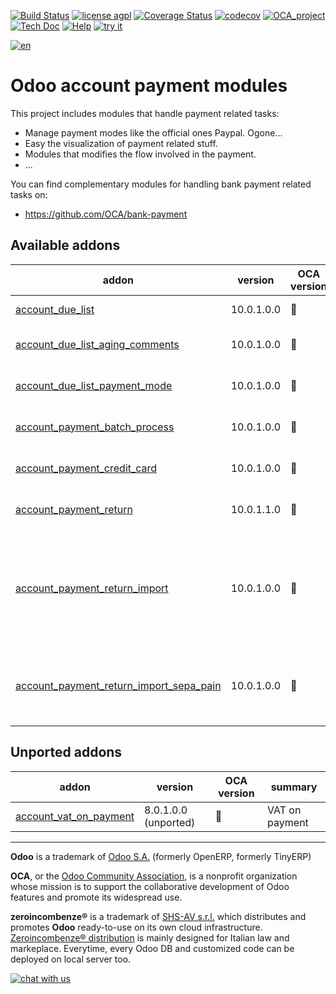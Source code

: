 [![Build Status](https://travis-ci.org/zeroincombenze/account-payment.svg?branch=10.0)](https://travis-ci.org/zeroincombenze/account-payment)
[![license agpl](https://img.shields.io/badge/licence-AGPL--3-blue.svg)](http://www.gnu.org/licenses/agpl-3.0.html)
[![Coverage Status](https://coveralls.io/repos/github/zeroincombenze/account-payment/badge.svg?branch=10.0)](https://coveralls.io/github/zeroincombenze/account-payment?branch=10.0)
[![codecov](https://codecov.io/gh/zeroincombenze/account-payment/branch/10.0/graph/badge.svg)](https://codecov.io/gh/zeroincombenze/account-payment/branch/10.0)
[![OCA_project](http://www.zeroincombenze.it/wp-content/uploads/ci-ct/prd/button-oca-10.svg)](https://github.com/OCA/account-payment/tree/10.0)
[![Tech Doc](http://www.zeroincombenze.it/wp-content/uploads/ci-ct/prd/button-docs-10.svg)](http://wiki.zeroincombenze.org/en/Odoo/10.0/dev)
[![Help](http://www.zeroincombenze.it/wp-content/uploads/ci-ct/prd/button-help-10.svg)](http://wiki.zeroincombenze.org/en/Odoo/10.0/man/FI)
[![try it](http://www.zeroincombenze.it/wp-content/uploads/ci-ct/prd/button-try-it-10.svg)](http://erp10.zeroincombenze.it)












[![en](http://www.shs-av.com/wp-content/en_US.png)](http://wiki.zeroincombenze.org/it/Odoo/7.0/man)

Odoo account payment modules
============================

This project includes modules that handle payment related tasks:

* Manage payment modes like the official ones Paypal. Ogone...
* Easy the visualization of payment related stuff.
* Modules that modifies the flow involved in the payment.
* ...

You can find complementary modules for handling bank payment related tasks on:

 * https://github.com/OCA/bank-payment
 
[//]: # (addons)


Available addons
----------------
addon | version | OCA version | summary
--- | --- | --- | ---
[account_due_list](account_due_list/) | 10.0.1.0.0 | :repeat: | Payments Due list
[account_due_list_aging_comments](account_due_list_aging_comments/) | 10.0.1.0.0 | :repeat: | Payments Due list aging comments
[account_due_list_payment_mode](account_due_list_payment_mode/) | 10.0.1.0.0 | :repeat: | Payment due list with payment mode
[account_payment_batch_process](account_payment_batch_process/) | 10.0.1.0.0 | :repeat: | Process Payments in Batch
[account_payment_credit_card](account_payment_credit_card/) | 10.0.1.0.0 | :repeat: | Add support for credit card payments
[account_payment_return](account_payment_return/) | 10.0.1.1.0 | :repeat: | Manage the return of your payments
[account_payment_return_import](account_payment_return_import/) | 10.0.1.0.0 | :repeat: | This module adds a generic wizard to import payment returnfile formats. Is only the base to be extended by anothermodules
[account_payment_return_import_sepa_pain](account_payment_return_import_sepa_pain/) | 10.0.1.0.0 | :repeat: | Module to import SEPA Direct Debit Unpaid Report File Format PAIN.002.001.03


Unported addons
---------------
addon | version | OCA version | summary
--- | --- | --- | ---
[account_vat_on_payment](account_vat_on_payment/) | 8.0.1.0.0 (unported) | :repeat: | VAT on payment

[//]: # (end addons)

[//]: # (copyright)

----

**Odoo** is a trademark of [Odoo S.A.](https://www.odoo.com/) (formerly OpenERP, formerly TinyERP)

**OCA**, or the [Odoo Community Association](http://odoo-community.org/), is a nonprofit organization whose
mission is to support the collaborative development of Odoo features and
promote its widespread use.

**zeroincombenze®** is a trademark of [SHS-AV s.r.l.](http://www.shs-av.com/)
which distributes and promotes **Odoo** ready-to-use on its own cloud infrastructure.
[Zeroincombenze® distribution](http://wiki.zeroincombenze.org/en/Odoo)
is mainly designed for Italian law and markeplace.
Everytime, every Odoo DB and customized code can be deployed on local server too.

[//]: # (end copyright)

[![chat with us](https://www.shs-av.com/wp-content/chat_with_us.gif)](https://tawk.to/85d4f6e06e68dd4e358797643fe5ee67540e408b)
